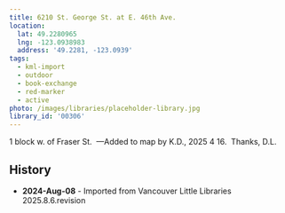 ```yaml
---
title: 6210 St. George St. at E. 46th Ave.
location:
  lat: 49.2280965
  lng: -123.0938983
  address: '49.2281, -123.0939'
tags:
  - kml-import
  - outdoor
  - book-exchange
  - red-marker
  - active
photo: /images/libraries/placeholder-library.jpg
library_id: '00306'
---
```

1 block w. of Fraser St. 
—Added to map by K.D., 2025 4 16.  Thanks, D.L. 

## History
- **2024-Aug-08** - Imported from Vancouver Little Libraries 2025.8.6.revision
